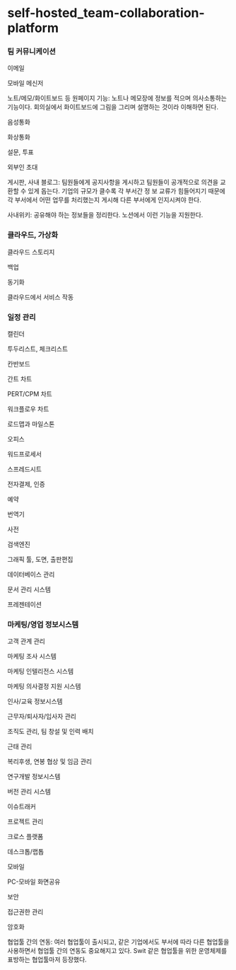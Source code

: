 # self-hosted_team-collaboration-platform

### 팀 커뮤니케이션

이메일

모바일 메신저

노트/메모/화이트보드 등 원페이지 기능: 노트나 메모장에 정보를 적으며 의사소통하는 기능이다. 회의실에서 화이트보드에 그림을 그리며 설명하는 것이라 이해하면 된다.

음성통화

화상통화

설문, 투표

외부인 초대

게시판, 사내 블로그: 팀원들에게 공지사항을 게시하고 팀원들이 공개적으로 의견을 교환할 수 있게 돕는다. 기업의 규모가 클수록 각 부서간 정
보 교류가 힘들어지기 때문에 각 부서에서 어떤 업무를 처리했는지 게시해 다른 부서에게 인지시켜야 한다.

사내위키: 공유해야 하는 정보들을 정리한다. 노션에서 이런 기능을 지원한다.



### 클라우드, 가상화

클라우드 스토리지

백업

동기화

클라우드에서 서비스 작동



### 일정 관리

캘린더

투두리스트, 체크리스트

칸반보드

간트 차트

PERT/CPM 차트

워크플로우 차트

로드맵과 마일스톤

오피스

워드프로세서

스프레드시트

전자결제, 인증

예약

번역기

사전

검색엔진

그래픽 툴, 도면, 출판편집

데이터베이스 관리

문서 관리 시스템

프레젠테이션



### 마케팅/영업 정보시스템

고객 관계 관리

마케팅 조사 시스템

마케팅 인텔리전스 시스템

마케팅 의사결정 지원 시스템

인사/교육 정보시스템

근무자/퇴사자/입사자 관리

조직도 관리, 팀 창설 및 인력 배치

근태 관리

복리후생, 연봉 협상 및 임금 관리

연구개발 정보시스템

버전 관리 시스템

이슈트래커

프로젝트 관리

크로스 플랫폼

데스크톱/랩톱

모바일

PC-모바일 화면공유

보안

접근권한 관리

암호화

협업툴 간의 연동: 여러 협업툴이 출시되고, 같은 기업에서도 부서에 따라 다른 협업툴을 사용하면서 협업툴 간의 연동도 중요해지고 있다. 
Swit 같은 협업툴을 위한 운영체제를 표방하는 협업툴마저 등장했다.
